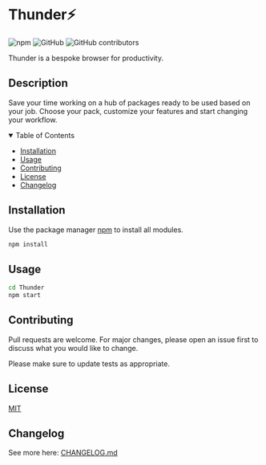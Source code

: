 # Thunder⚡️ 
![npm][npm-url]
![GitHub][license-url]
![GitHub contributors][contributors-url]

Thunder is a bespoke browser for productivity.

## Description

Save your time working on a hub of packages ready to be used based on your job. Choose your pack,
customize your features and start changing your workflow.

<details open>
<summary>Table of Contents</summary>

- [Installation](#installation)
- [Usage](#usage)
- [Contributing](#contributing)
- [License](#license)
- [Changelog](#changelog)

</details>

## Installation

Use the package manager [npm](https://www.npmjs.com/) to install all modules.

```bash
npm install
```

## Usage

```bash
cd Thunder
npm start
```

## Contributing
Pull requests are welcome. For major changes, please open an issue first to discuss what you would like to change.

Please make sure to update tests as appropriate.

## License
[MIT](LICENSE)

## Changelog

See more here: [CHANGELOG.md](CHANGELOG.md)


<!-- LINKS -->
[npm-url]: https://img.shields.io/npm/v/npm?style=for-the-badge
[license-url]: https://img.shields.io/github/license/cisc0f/Thunder?style=for-the-badge
[contributors-url]: https://img.shields.io/github/contributors/cisc0f/Thunder?color=purple&style=for-the-badge
